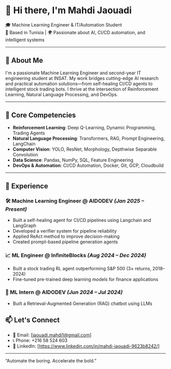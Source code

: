 # 👋 Hi there, I'm Mahdi Jaouadi

🎓 Machine Learning Engineer & IT/Automation Student  
📍 Based in Tunisia | 🌍 Passionate about AI, CI/CD automation, and intelligent systems

---

## 🚀 About Me

I'm a passionate Machine Learning Engineer and second-year IT engineering student at INSAT. My work bridges cutting-edge AI research and practical automation solutions—from self-healing CI/CD agents to intelligent stock trading bots. I thrive at the intersection of Reinforcement Learning, Natural Language Processing, and DevOps.

---

## 🧠 Core Competencies

- **Reinforcement Learning**: Deep Q-Learning, Dynamic Programming, Trading Agents
- **Natural Language Processing**: Transformers, RAG, Prompt Engineering, LangChain
- **Computer Vision**: YOLO, ResNet, Morphology, Depthwise Separable Convolution
- **Data Science**: Pandas, NumPy, SQL, Feature Engineering
- **DevOps & Automation**: CI/CD Automation, Docker, Git, GCP, Cloudbuild

---

## 💼 Experience

### 🛠️ Machine Learning Engineer @ AIDODEV *(Jan 2025 – Present)*
- Built a self-healing agent for CI/CD pipelines using Langchain and LangGraph
- Developed a verifier system for pipeline reliability
- Applied ReAct method to improve decision-making
- Created prompt-based pipeline generation agents

### 📈 ML Engineer @ InfiniteBlocks *(Aug 2024 – Dec 2024)*
- Built a stock trading RL agent outperforming S&P 500 (3× returns, 2018–2024)
- Fine-tuned pre-trained deep learning models for finance applications

### 🤖 ML Intern @ AIDODEV *(Jun 2024 – Jul 2024)*
- Built a Retrieval-Augmented Generation (RAG) chatbot using LLMs


## 📫 Let's Connect

- 💌 Email: [jaouadi.mahdi1@gmail.com]
- 📞 Phone: +216 58 524 603
- 🔗 LinkedIn: [https://www.linkedin.com/in/mahdi-jaouadi-9623b8242/]

---

“Automate the boring. Accelerate the bold.”
